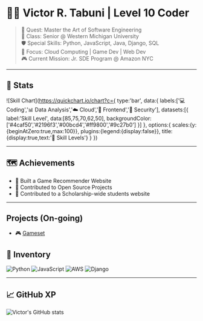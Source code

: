 # 🧙‍♂️ Victor R. Tabuni | Level 10 Coder

> 🎯 Quest: Master the Art of Software Engineering  
> 🏫 Class: Senior @ Western Michigan University  
> 🛡️ Special Skills: Python, JavaScript, Java, Django, SQL    
> 🧠 Focus: Cloud Computing | Game Dev | Web Dev  
> 🎮 Current Mission: Jr. SDE Program @ Amazon NYC  

---

## 🧪 Stats

![Skill Chart](https://quickchart.io/chart?c={
  type:'bar',
  data:{
    labels:['💻 Coding','📊 Data Analysis','☁️ Cloud','🎨 Frontend','🔐 Security'],
    datasets:[{
      label:'Skill Level',
      data:[85,75,70,62,50],
      backgroundColor:['#4caf50','#2196f3','#00bcd4','#ff9800','#9c27b0']
    }]
  },
  options:{
    scales:{y:{beginAtZero:true,max:100}},
    plugins:{legend:{display:false}},
    title:{display:true,text:'🧪 Skill Levels'}
  }
})


---

## 🗺️ Achievements

- 🥇 Built a Game Recommender Website
- 🧰 Contributed to Open Source Projects
- 🌟 Contributed to a Scholarship-wide students website

---


## Projects (On-going)
- 🎮 [Gameset](https://github.com/rfldn0/gameset)



## 🎒 Inventory

![Python](https://img.shields.io/badge/Python-3776AB?style=for-the-badge&logo=python&logoColor=white)
![JavaScript](https://img.shields.io/badge/JavaScript-F7DF1E?style=for-the-badge&logo=javascript&logoColor=black)
![AWS](https://img.shields.io/badge/AWS-FF9900?style=for-the-badge&logo=amazonaws&logoColor=white)
![Django](https://img.shields.io/badge/Django-092E20?style=for-the-badge&logo=django&logoColor=white)

---

## 📈 GitHub XP

![Victor's GitHub stats](https://github-readme-stats.vercel.app/api?username=victortabuni&show_icons=true&theme=tokyonight)
